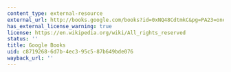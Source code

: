 ```yaml
---
content_type: external-resource
external_url: http://books.google.com/books?id=0xNQ48CdtmkC&pg=PA23=onepage
has_external_license_warning: true
license: https://en.wikipedia.org/wiki/All_rights_reserved
status: ''
title: Google Books
uid: c8719268-6d7b-4ec3-95c5-87b649bde076
wayback_url: ''
---
```

